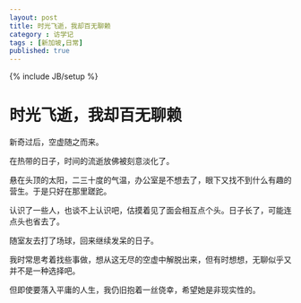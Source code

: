 ```yaml
---
layout: post
title: 时光飞逝，我却百无聊赖
category : 访学记
tags : [新加坡,日常]
published: true
---
```

{% include JB/setup %}

# 时光飞逝，我却百无聊赖

新奇过后，空虚随之而来。

在热带的日子，时间的流逝放佛被刻意淡化了。

悬在头顶的太阳，二三十度的气温，办公室是不想去了，眼下又找不到什么有趣的营生。于是只好在那里蹉跎。

认识了一些人，也谈不上认识吧，估摸着见了面会相互点个头。日子长了，可能连点头也省去了。

随室友去打了场球，回来继续发呆的日子。

我时常思考着找些事做，想从这无尽的空虚中解脱出来，但有时想想，无聊似乎又并不是一种选择吧。

但即使要落入平庸的人生，我仍旧抱着一丝侥幸，希望她是非现实性的。
